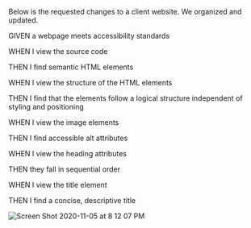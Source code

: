 Below is the requested changes to a client website. We organized and updated.

GIVEN a webpage meets accessibility standards

WHEN I view the source code

THEN I find semantic HTML elements

WHEN I view the structure of the HTML elements

THEN I find that the elements follow a logical structure independent of styling and positioning

WHEN I view the image elements

THEN I find accessible alt attributes

WHEN I view the heading attributes

THEN they fall in sequential order

WHEN I view the title element

THEN I find a concise, descriptive title

![Screen Shot 2020-11-05 at 8 12 07 PM](https://user-images.githubusercontent.com/70174557/98331688-ed8c4f00-1fb1-11eb-9f33-04b39632bb84.png)

